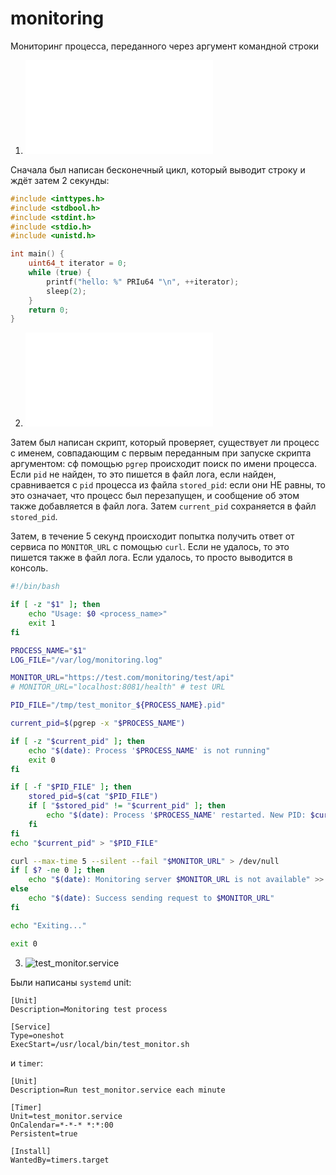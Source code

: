 # monitoring
Мониторинг процесса, переданного через аргумент командной строки

1. ![inf_loop.c](./inf_loop.c)

Сначала был написан бесконечный цикл, который выводит строку и ждёт затем 2 секунды:

```c fold title:inf_loop.c
#include <inttypes.h>
#include <stdbool.h>
#include <stdint.h>
#include <stdio.h>
#include <unistd.h>

int main() {
    uint64_t iterator = 0;
    while (true) {
        printf("hello: %" PRIu64 "\n", ++iterator);
        sleep(2);
    }
    return 0;
}
```

2. ![test_monitor.sh](./test_monitor.sh)
   
Затем был написан скрипт, который проверяет, существует ли процесс с именем, совпадающим с первым переданным при запуске скрипта аргументом: сф помощью `pgrep` происходит поиск по имени процесса. Если `pid` не найден, то это пишется в файл лога, если найден, сравнивается с `pid` процесса из файла `stored_pid`: если они НЕ равны, то это означает, что процесс был перезапущен, и сообщение об этом также добавляется в файл лога. Затем `current_pid` сохраняется в файл `stored_pid`.

Затем, в течение 5 секунд происходит попытка получить ответ от сервиса по `MONITOR_URL` с помощью `curl`. Если не удалось, то это пишется также в файл лога. Если удалось, то просто выводится в консоль.

```bash
#!/bin/bash

if [ -z "$1" ]; then
    echo "Usage: $0 <process_name>"
    exit 1
fi

PROCESS_NAME="$1"
LOG_FILE="/var/log/monitoring.log"

MONITOR_URL="https://test.com/monitoring/test/api"
# MONITOR_URL="localhost:8081/health" # test URL

PID_FILE="/tmp/test_monitor_${PROCESS_NAME}.pid"

current_pid=$(pgrep -x "$PROCESS_NAME")

if [ -z "$current_pid" ]; then
    echo "$(date): Process '$PROCESS_NAME' is not running"
    exit 0
fi

if [ -f "$PID_FILE" ]; then
    stored_pid=$(cat "$PID_FILE")
    if [ "$stored_pid" != "$current_pid" ]; then
        echo "$(date): Process '$PROCESS_NAME' restarted. New PID: $current_pid" >> "$LOG_FILE"
    fi
fi
echo "$current_pid" > "$PID_FILE"

curl --max-time 5 --silent --fail "$MONITOR_URL" > /dev/null
if [ $? -ne 0 ]; then
    echo "$(date): Monitoring server $MONITOR_URL is not available" >> "$LOG_FILE"
else
    echo "$(date): Success sending request to $MONITOR_URL"
fi

echo "Exiting..."

exit 0
```

3. ![test_monitor.service](./test_monitor.service)

Были написаны `systemd` unit:

```service
[Unit]
Description=Monitoring test process

[Service]
Type=oneshot
ExecStart=/usr/local/bin/test_monitor.sh
```

и `timer`:
```service
[Unit]
Description=Run test_monitor.service each minute

[Timer]
Unit=test_monitor.service
OnCalendar=*-*-* *:*:00
Persistent=true

[Install]
WantedBy=timers.target
```
